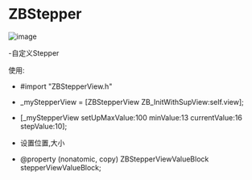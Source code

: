 # ZBStepper



 ![image](https://github.com/k373379320/ZBStepper/ZBStepper.PNG)

-自定义Stepper

使用:
- #import "ZBStepperView.h"

- _myStepperView  = [ZBStepperView ZB_InitWithSupView:self.view];

- [_myStepperView setUpMaxValue:100 minValue:13 currentValue:16 stepValue:10];

- 设置位置,大小

- @property (nonatomic, copy) ZBStepperViewValueBlock stepperViewValueBlock;
